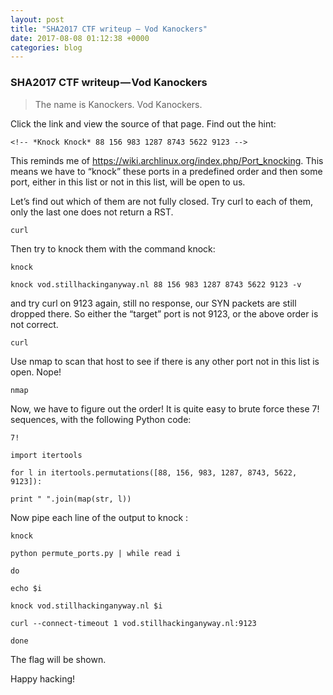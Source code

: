 ```yaml
---
layout: post
title: "SHA2017 CTF writeup — Vod Kanockers"
date: 2017-08-08 01:12:38 +0000
categories: blog
---
```


### SHA2017 CTF writeup — Vod Kanockers

> The name is Kanockers. Vod Kanockers.

Click the link and view the source of that page. Find out the hint:

```
<!-- *Knock Knock* 88 156 983 1287 8743 5622 9123 -->
```

This reminds me of https://wiki.archlinux.org/index.php/Port_knocking. This means we have to “knock” these ports in a predefined order and then some port, either in this list or not in this list, will be open to us.

Let’s find out which of them are not fully closed. Try curl to each of them, only the last one does not return a RST.

```
curl
```

Then try to knock them with the command knock:

```
knock
```

```
knock vod.stillhackinganyway.nl 88 156 983 1287 8743 5622 9123 -v
```

and try curl on 9123 again, still no response, our SYN packets are still dropped there. So either the “target” port is not 9123, or the above order is not correct.

```
curl
```

Use nmap to scan that host to see if there is any other port not in this list is open. Nope!

```
nmap
```

Now, we have to figure out the order! It is quite easy to brute force these 7! sequences, with the following Python code:

```
7!
```

```
import itertools
```

```
for l in itertools.permutations([88, 156, 983, 1287, 8743, 5622, 9123]):
```

```
print " ".join(map(str, l))
```

Now pipe each line of the output to knock :

```
knock
```

```
python permute_ports.py | while read i
```

```
do
```

```
echo $i
```

```
knock vod.stillhackinganyway.nl $i
```

```
curl --connect-timeout 1 vod.stillhackinganyway.nl:9123
```

```
done
```

The flag will be shown.

Happy hacking!